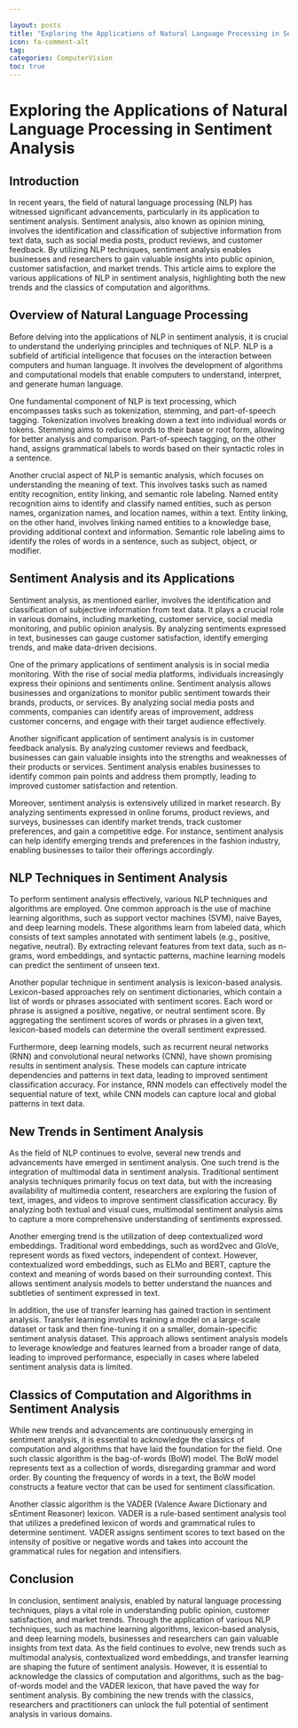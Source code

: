 ```yaml
---

layout: posts
title: "Exploring the Applications of Natural Language Processing in Sentiment Analysis"
icon: fa-comment-alt
tag:      
categories: ComputerVision
toc: true
---
```




# Exploring the Applications of Natural Language Processing in Sentiment Analysis

## Introduction

In recent years, the field of natural language processing (NLP) has witnessed significant advancements, particularly in its application to sentiment analysis. Sentiment analysis, also known as opinion mining, involves the identification and classification of subjective information from text data, such as social media posts, product reviews, and customer feedback. By utilizing NLP techniques, sentiment analysis enables businesses and researchers to gain valuable insights into public opinion, customer satisfaction, and market trends. This article aims to explore the various applications of NLP in sentiment analysis, highlighting both the new trends and the classics of computation and algorithms.

## Overview of Natural Language Processing

Before delving into the applications of NLP in sentiment analysis, it is crucial to understand the underlying principles and techniques of NLP. NLP is a subfield of artificial intelligence that focuses on the interaction between computers and human language. It involves the development of algorithms and computational models that enable computers to understand, interpret, and generate human language.

One fundamental component of NLP is text processing, which encompasses tasks such as tokenization, stemming, and part-of-speech tagging. Tokenization involves breaking down a text into individual words or tokens. Stemming aims to reduce words to their base or root form, allowing for better analysis and comparison. Part-of-speech tagging, on the other hand, assigns grammatical labels to words based on their syntactic roles in a sentence.

Another crucial aspect of NLP is semantic analysis, which focuses on understanding the meaning of text. This involves tasks such as named entity recognition, entity linking, and semantic role labeling. Named entity recognition aims to identify and classify named entities, such as person names, organization names, and location names, within a text. Entity linking, on the other hand, involves linking named entities to a knowledge base, providing additional context and information. Semantic role labeling aims to identify the roles of words in a sentence, such as subject, object, or modifier.

## Sentiment Analysis and its Applications

Sentiment analysis, as mentioned earlier, involves the identification and classification of subjective information from text data. It plays a crucial role in various domains, including marketing, customer service, social media monitoring, and public opinion analysis. By analyzing sentiments expressed in text, businesses can gauge customer satisfaction, identify emerging trends, and make data-driven decisions.

One of the primary applications of sentiment analysis is in social media monitoring. With the rise of social media platforms, individuals increasingly express their opinions and sentiments online. Sentiment analysis allows businesses and organizations to monitor public sentiment towards their brands, products, or services. By analyzing social media posts and comments, companies can identify areas of improvement, address customer concerns, and engage with their target audience effectively.

Another significant application of sentiment analysis is in customer feedback analysis. By analyzing customer reviews and feedback, businesses can gain valuable insights into the strengths and weaknesses of their products or services. Sentiment analysis enables businesses to identify common pain points and address them promptly, leading to improved customer satisfaction and retention.

Moreover, sentiment analysis is extensively utilized in market research. By analyzing sentiments expressed in online forums, product reviews, and surveys, businesses can identify market trends, track customer preferences, and gain a competitive edge. For instance, sentiment analysis can help identify emerging trends and preferences in the fashion industry, enabling businesses to tailor their offerings accordingly.

## NLP Techniques in Sentiment Analysis

To perform sentiment analysis effectively, various NLP techniques and algorithms are employed. One common approach is the use of machine learning algorithms, such as support vector machines (SVM), naive Bayes, and deep learning models. These algorithms learn from labeled data, which consists of text samples annotated with sentiment labels (e.g., positive, negative, neutral). By extracting relevant features from text data, such as n-grams, word embeddings, and syntactic patterns, machine learning models can predict the sentiment of unseen text.

Another popular technique in sentiment analysis is lexicon-based analysis. Lexicon-based approaches rely on sentiment dictionaries, which contain a list of words or phrases associated with sentiment scores. Each word or phrase is assigned a positive, negative, or neutral sentiment score. By aggregating the sentiment scores of words or phrases in a given text, lexicon-based models can determine the overall sentiment expressed.

Furthermore, deep learning models, such as recurrent neural networks (RNN) and convolutional neural networks (CNN), have shown promising results in sentiment analysis. These models can capture intricate dependencies and patterns in text data, leading to improved sentiment classification accuracy. For instance, RNN models can effectively model the sequential nature of text, while CNN models can capture local and global patterns in text data.

## New Trends in Sentiment Analysis

As the field of NLP continues to evolve, several new trends and advancements have emerged in sentiment analysis. One such trend is the integration of multimodal data in sentiment analysis. Traditional sentiment analysis techniques primarily focus on text data, but with the increasing availability of multimedia content, researchers are exploring the fusion of text, images, and videos to improve sentiment classification accuracy. By analyzing both textual and visual cues, multimodal sentiment analysis aims to capture a more comprehensive understanding of sentiments expressed.

Another emerging trend is the utilization of deep contextualized word embeddings. Traditional word embeddings, such as word2vec and GloVe, represent words as fixed vectors, independent of context. However, contextualized word embeddings, such as ELMo and BERT, capture the context and meaning of words based on their surrounding context. This allows sentiment analysis models to better understand the nuances and subtleties of sentiment expressed in text.

In addition, the use of transfer learning has gained traction in sentiment analysis. Transfer learning involves training a model on a large-scale dataset or task and then fine-tuning it on a smaller, domain-specific sentiment analysis dataset. This approach allows sentiment analysis models to leverage knowledge and features learned from a broader range of data, leading to improved performance, especially in cases where labeled sentiment analysis data is limited.

## Classics of Computation and Algorithms in Sentiment Analysis

While new trends and advancements are continuously emerging in sentiment analysis, it is essential to acknowledge the classics of computation and algorithms that have laid the foundation for the field. One such classic algorithm is the bag-of-words (BoW) model. The BoW model represents text as a collection of words, disregarding grammar and word order. By counting the frequency of words in a text, the BoW model constructs a feature vector that can be used for sentiment classification.

Another classic algorithm is the VADER (Valence Aware Dictionary and sEntiment Reasoner) lexicon. VADER is a rule-based sentiment analysis tool that utilizes a predefined lexicon of words and grammatical rules to determine sentiment. VADER assigns sentiment scores to text based on the intensity of positive or negative words and takes into account the grammatical rules for negation and intensifiers.

## Conclusion

In conclusion, sentiment analysis, enabled by natural language processing techniques, plays a vital role in understanding public opinion, customer satisfaction, and market trends. Through the application of various NLP techniques, such as machine learning algorithms, lexicon-based analysis, and deep learning models, businesses and researchers can gain valuable insights from text data. As the field continues to evolve, new trends such as multimodal analysis, contextualized word embeddings, and transfer learning are shaping the future of sentiment analysis. However, it is essential to acknowledge the classics of computation and algorithms, such as the bag-of-words model and the VADER lexicon, that have paved the way for sentiment analysis. By combining the new trends with the classics, researchers and practitioners can unlock the full potential of sentiment analysis in various domains.